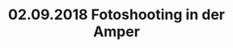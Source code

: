 ---
layout: photo_set
title: 02.09.2018 Fotoshooting in der Amper
description: "Fotos vom 02.09.2018 Fotoshooting in der Amper."

photos:
    set: 2018/ampershoot/amper
    size: 27
---
